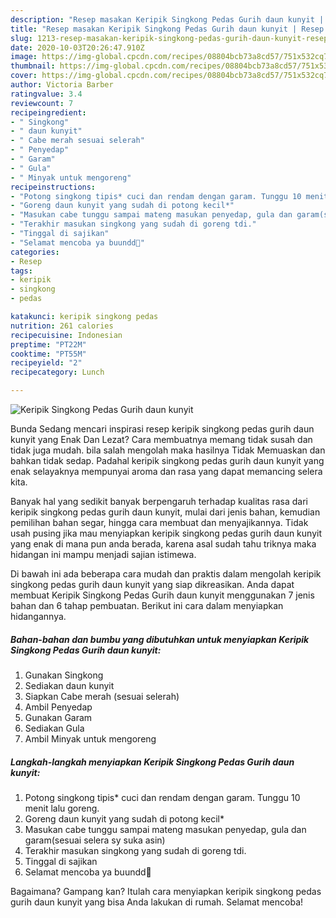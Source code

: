```yaml
---
description: "Resep masakan Keripik Singkong Pedas Gurih daun kunyit | Resep Membuat Keripik Singkong Pedas Gurih daun kunyit Yang Bikin Ngiler"
title: "Resep masakan Keripik Singkong Pedas Gurih daun kunyit | Resep Membuat Keripik Singkong Pedas Gurih daun kunyit Yang Bikin Ngiler"
slug: 1213-resep-masakan-keripik-singkong-pedas-gurih-daun-kunyit-resep-membuat-keripik-singkong-pedas-gurih-daun-kunyit-yang-bikin-ngiler
date: 2020-10-03T20:26:47.910Z
image: https://img-global.cpcdn.com/recipes/08804bcb73a8cd57/751x532cq70/keripik-singkong-pedas-gurih-daun-kunyit-foto-resep-utama.jpg
thumbnail: https://img-global.cpcdn.com/recipes/08804bcb73a8cd57/751x532cq70/keripik-singkong-pedas-gurih-daun-kunyit-foto-resep-utama.jpg
cover: https://img-global.cpcdn.com/recipes/08804bcb73a8cd57/751x532cq70/keripik-singkong-pedas-gurih-daun-kunyit-foto-resep-utama.jpg
author: Victoria Barber
ratingvalue: 3.4
reviewcount: 7
recipeingredient:
- " Singkong"
- " daun kunyit"
- " Cabe merah sesuai selerah"
- " Penyedap"
- " Garam"
- " Gula"
- " Minyak untuk mengoreng"
recipeinstructions:
- "Potong singkong tipis* cuci dan rendam dengan garam. Tunggu 10 menit lalu goreng."
- "Goreng daun kunyit yang sudah di potong kecil*"
- "Masukan cabe tunggu sampai mateng masukan penyedap, gula dan garam(sesuai selera sy suka asin)"
- "Terakhir masukan singkong yang sudah di goreng tdi."
- "Tinggal di sajikan"
- "Selamat mencoba ya buundd💯"
categories:
- Resep
tags:
- keripik
- singkong
- pedas

katakunci: keripik singkong pedas 
nutrition: 261 calories
recipecuisine: Indonesian
preptime: "PT22M"
cooktime: "PT55M"
recipeyield: "2"
recipecategory: Lunch

---
```



![Keripik Singkong Pedas Gurih daun kunyit](https://img-global.cpcdn.com/recipes/08804bcb73a8cd57/751x532cq70/keripik-singkong-pedas-gurih-daun-kunyit-foto-resep-utama.jpg)

Bunda Sedang mencari inspirasi resep keripik singkong pedas gurih daun kunyit yang Enak Dan Lezat? Cara membuatnya memang tidak susah dan tidak juga mudah. bila salah mengolah maka hasilnya Tidak Memuaskan dan bahkan tidak sedap. Padahal keripik singkong pedas gurih daun kunyit yang enak selayaknya mempunyai aroma dan rasa yang dapat memancing selera kita.

Banyak hal yang sedikit banyak berpengaruh terhadap kualitas rasa dari keripik singkong pedas gurih daun kunyit, mulai dari jenis bahan, kemudian pemilihan bahan segar, hingga cara membuat dan menyajikannya. Tidak usah pusing jika mau menyiapkan keripik singkong pedas gurih daun kunyit yang enak di mana pun anda berada, karena asal sudah tahu triknya maka hidangan ini mampu menjadi sajian istimewa.




Di bawah ini ada beberapa cara mudah dan praktis dalam mengolah keripik singkong pedas gurih daun kunyit yang siap dikreasikan. Anda dapat membuat Keripik Singkong Pedas Gurih daun kunyit menggunakan 7 jenis bahan dan 6 tahap pembuatan. Berikut ini cara dalam menyiapkan hidangannya.

<!--inarticleads1-->

##### Bahan-bahan dan bumbu yang dibutuhkan untuk menyiapkan Keripik Singkong Pedas Gurih daun kunyit:

1. Gunakan  Singkong
1. Sediakan  daun kunyit
1. Siapkan  Cabe merah (sesuai selerah)
1. Ambil  Penyedap
1. Gunakan  Garam
1. Sediakan  Gula
1. Ambil  Minyak untuk mengoreng




<!--inarticleads2-->

##### Langkah-langkah menyiapkan Keripik Singkong Pedas Gurih daun kunyit:

1. Potong singkong tipis* cuci dan rendam dengan garam. Tunggu 10 menit lalu goreng.
1. Goreng daun kunyit yang sudah di potong kecil*
1. Masukan cabe tunggu sampai mateng masukan penyedap, gula dan garam(sesuai selera sy suka asin)
1. Terakhir masukan singkong yang sudah di goreng tdi.
1. Tinggal di sajikan
1. Selamat mencoba ya buundd💯




Bagaimana? Gampang kan? Itulah cara menyiapkan keripik singkong pedas gurih daun kunyit yang bisa Anda lakukan di rumah. Selamat mencoba!
